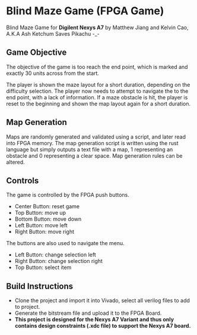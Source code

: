 # Blind Maze Game (FPGA Game)

Blind Maze Game for **Digilent Nexys A7** by Matthew Jiang and Kelvin Cao, A.K.A Ash Ketchum Saves Pikachu -_-

## Game Objective

The objective of the game is too reach the end point, which is marked and exactly 30 units across from the start.

The player is shown the maze layout for a short duration, depending on the difficulty selection. The player now needs to attempt to navigate the to the end point, with a lack of information. If a maze obstacle is hit, the player is reset to the beginning and shown the map layout again for a short duration. 

## Map Generation

Maps are randomly generated and validated using a script, and later read into FPGA memory. The map generation script is written using the rust language but simply outputs a text file with a map, 1 representing an obstacle and 0 representing a clear space. Map generation rules can be altered.

## Controls

The game is controlled by the FPGA push buttons. 

- Center Button: reset game
- Top Button: move up
- Bottom Button: move down
- Left Button: move left
- Right Button: move right

The buttons are also used to navigate the menu.

- Left Button: change selection left
- Right Button: change selection right
- Top Button: select item

## Build Instructions

- Clone the project and import it into Vivado, select all verilog files to add to project. 
- Generate the bitstream file and upload it to the FPGA Board. 
- **This project is designed for the Nexys A7 Variant and thus only contains design constraints (.xdc file) to support the Nexys A7 board.**
